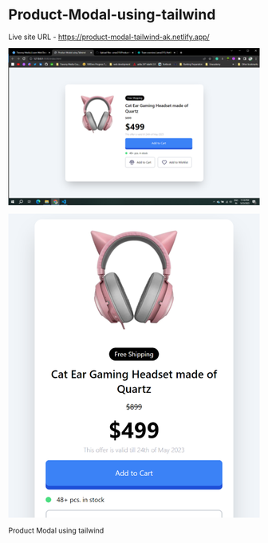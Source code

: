 # Product-Modal-using-tailwind

Live site URL - https://product-modal-tailwind-ak.netlify.app/

![Screenshot](images/screenshot%20(61).png)

![Screenshot](images/screenshot%20(62).png)

Product Modal using tailwind
